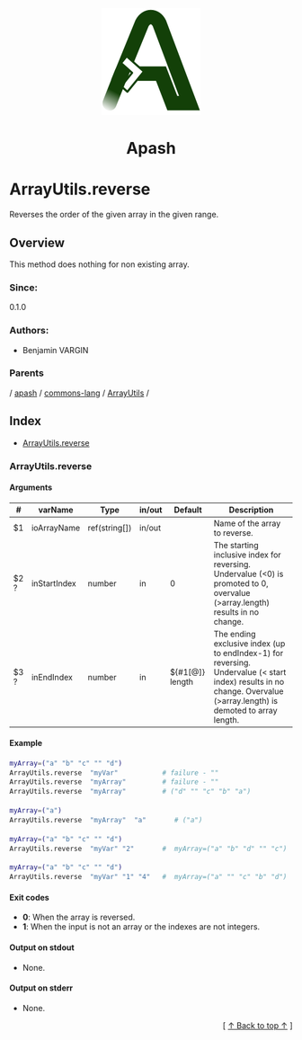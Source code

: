 
<div align='center' id='apash-top'>
  <a href='https://github.com/hastec-fr/apash'>
    <img alt='apash-logo' src='../../../../../../assets/apash-logo.svg'/>
  </a>

  # Apash
</div>

# ArrayUtils.reverse

Reverses the order of the given array in the given range.

## Overview

This method does nothing for non existing array.

### Since:
0.1.0

### Authors:
* Benjamin VARGIN

### Parents
<!-- apash.parentBegin -->
[](../../../../.md) / [apash](../../../apash.md) / [commons-lang](../../commons-lang.md) / [ArrayUtils](../ArrayUtils.md) / 
<!-- apash.parentEnd -->

## Index

* [ArrayUtils.reverse](#arrayutilsreverse)

### ArrayUtils.reverse

#### Arguments
| #      | varName        | Type          | in/out   | Default         | Description                          |
|--------|----------------|---------------|----------|-----------------|--------------------------------------|
| $1     | ioArrayName    | ref(string[]) | in/out   |                 |  Name of the array to reverse.       |
| $2 ?   | inStartIndex   | number        | in       | 0               |  The starting inclusive index for reversing. Undervalue (<0) is promoted to 0, overvalue (>array.length) results in no change. |
| $3 ?   | inEndIndex     | number        | in       | ${#1[@]} length |  The ending exclusive index (up to endIndex-1) for reversing. Undervalue (< start index) results in no change. Overvalue (>array.length) is demoted to array length. |

#### Example
```bash
myArray=("a" "b" "c" "" "d")
ArrayUtils.reverse  "myVar"           # failure - ""
ArrayUtils.reverse  "myArray"         # failure - ""
ArrayUtils.reverse  "myArray"         # ("d" "" "c" "b" "a")

myArray=("a")
ArrayUtils.reverse  "myArray"  "a"       # ("a")

myArray=("a" "b" "c" "" "d")
ArrayUtils.reverse  "myVar" "2"       #  myArray=("a" "b" "d" "" "c")

myArray=("a" "b" "c" "" "d")
ArrayUtils.reverse  "myVar" "1" "4"   #  myArray=("a" "" "c" "b" "d")

```

#### Exit codes

* **0**: When the array is reversed.
* **1**: When the input is not an array or the indexes are not integers.

#### Output on stdout

* None.

#### Output on stderr

* None.


  <div align='right'>[ <a href='#apash-top'>↑ Back to top ↑</a> ]</div>


